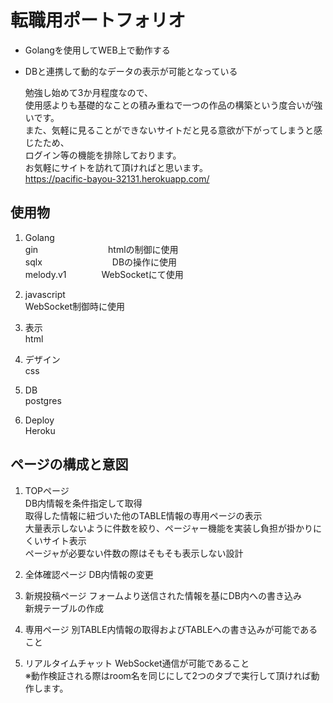 # 転職用ポートフォリオ
- Golangを使用してWEB上で動作する
- DBと連携して動的なデータの表示が可能となっている

  勉強し始めて3か月程度なので、  
  使用感よりも基礎的なことの積み重ねで一つの作品の構築という度合いが強いです。  
  また、気軽に見ることができないサイトだと見る意欲が下がってしまうと感じたため、  
  ログイン等の機能を排除しております。  
  お気軽にサイトを訪れて頂ければと思います。  
  https://pacific-bayou-32131.herokuapp.com/

## 使用物
1. Golang  
    gin　　　　　　　　htmlの制御に使用  
    sqlx　　　　　　　　DBの操作に使用  
    melody.v1　　　　WebSocketにて使用

1. javascript  
    WebSocket制御時に使用

1. 表示  
    html

1. デザイン  
    css

1. DB  
    postgres

1. Deploy  
    Heroku

## ページの構成と意図
1. TOPページ  
    DB内情報を条件指定して取得  
    取得した情報に紐づいた他のTABLE情報の専用ページの表示  
    大量表示しないように件数を絞り、ページャー機能を実装し負担が掛かりにくいサイト表示  
    ページャが必要ない件数の際はそもそも表示しない設計

1. 全体確認ページ
    DB内情報の変更

1. 新規投稿ページ
    フォームより送信された情報を基にDB内への書き込み  
    新規テーブルの作成

1. 専用ページ
    別TABLE内情報の取得およびTABLEへの書き込みが可能であること

1. リアルタイムチャット
    WebSocket通信が可能であること  
    ※動作検証される際はroom名を同じにして2つのタブで実行して頂ければ動作します。
